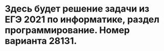 # Здесь будет решение задачи из ЕГЭ 2021 по информатике, раздел программирование. Номер варианта 28131.
